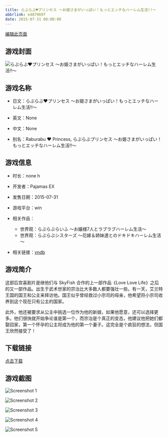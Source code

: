 ```yaml
---
title: らぶらぶ♥プリンセス ～お姫さまがいっぱい！もっとエッチなハーレム生活!!～
abbrlink: e487969f
date: 2015-07-31 00:00:00
---
```

[编辑此页面](https://github.com/ACG-3/ADV3-source/blob/main/source/_posts/games/%E3%82%89%E3%81%B6%E3%82%89%E3%81%B6%E3%82%B7%E3%82%B9%E3%82%BF%E3%83%BC%E3%82%BA%20%EF%BD%9E%E8%8A%B1%E5%AB%81%EF%BC%86%E5%A7%89%E5%A6%B9%E9%81%94%E3%81%A8%E3%81%AE%E3%83%89%E3%82%AD%E3%83%89%E3%82%AD%E3%83%8F%E3%83%BC%E3%83%AC%E3%83%A0%E7%94%9F%E6%B4%BB%EF%BD%9E.md)

## 游戏封面

![らぶらぶ♥プリンセス ～お姫さまがいっぱい！もっとエッチなハーレム生活!!～](https%3A//pan.timero.xyz/onedrive/img_lib_001/%E3%82%89%E3%81%B6%E3%82%89%E3%81%B6%E3%82%B7%E3%82%B9%E3%82%BF%E3%83%BC%E3%82%BA%20%EF%BD%9E%E8%8A%B1%E5%AB%81%EF%BC%86%E5%A7%89%E5%A6%B9%E9%81%94%E3%81%A8%E3%81%AE%E3%83%89%E3%82%AD%E3%83%89%E3%82%AD%E3%83%8F%E3%83%BC%E3%83%AC%E3%83%A0%E7%94%9F%E6%B4%BB%EF%BD%9E_cover.avif)


## 游戏名称

- 日文：らぶらぶ♥プリンセス ～お姫さまがいっぱい！もっとエッチなハーレム生活!!～
- 英文：None
- 中文：None

- 别名：Raburabu ♥ Princess, らぶらぶプリンセス ～お姫さまがいっぱい！もっとエッチなハーレム生活!!～


## 游戏信息

- 时长：none h
- 开发者：Pajamas EX
- 发售日期：2015-07-31
- 游戏平台：win
- 相关作品：
   - 世界观：らぶらぶらいふ ～お嬢様7人とラブラブハーレム生活～
   - 世界观：らぶらぶシスターズ ～花嫁＆姉妹達とのドキドキハーレム生活～

- 相关链接：[vndb](https://vndb.org/v16657)


## 游戏简介

这部后宫喜剧片是继他们与 SkyFish 合作的上一部作品《Love Love Life》之后的又一部作品。出生于武术世家的宗治比大多数人都要强壮一些。有一天，艾兰特王国的国王和公主来拜访他。国王似乎曾经救过小宗司的母亲，他希望将小宗司收养到这个现在只有公主的国家。

此外，他还被要求从公主中挑选一位作为他的新娘，如果他愿意，还可以选择更多。他们很快就开始争论谁是第一个，而宗治是个真正的变态，他建议他把她们都娶回家，第一个怀孕的公主将成为他的第一个妻子。这完全是个疯狂的想法，但国王欣然接受了！




## 下载链接

[点击下载](https://pan.timero.xyz/onedrive/adv_lib_001/%E3%82%89%E3%81%B6%E3%82%89%E3%81%B6%E3%82%B7%E3%82%B9%E3%82%BF%E3%83%BC%E3%82%BA%20%EF%BD%9E%E8%8A%B1%E5%AB%81%EF%BC%86%E5%A7%89%E5%A6%B9%E9%81%94%E3%81%A8%E3%81%AE%E3%83%89%E3%82%AD%E3%83%89%E3%82%AD%E3%83%8F%E3%83%BC%E3%83%AC%E3%83%A0%E7%94%9F%E6%B4%BB%EF%BD%9E)


## 游戏截图


![Screenshot 1](https%3A//pan.timero.xyz/onedrive/img_lib_001/%E3%82%89%E3%81%B6%E3%82%89%E3%81%B6%E3%82%B7%E3%82%B9%E3%82%BF%E3%83%BC%E3%82%BA%20%EF%BD%9E%E8%8A%B1%E5%AB%81%EF%BC%86%E5%A7%89%E5%A6%B9%E9%81%94%E3%81%A8%E3%81%AE%E3%83%89%E3%82%AD%E3%83%89%E3%82%AD%E3%83%8F%E3%83%BC%E3%83%AC%E3%83%A0%E7%94%9F%E6%B4%BB%EF%BD%9E_Screenshot_1.avif)

![Screenshot 2](https%3A//pan.timero.xyz/onedrive/img_lib_001/%E3%82%89%E3%81%B6%E3%82%89%E3%81%B6%E3%82%B7%E3%82%B9%E3%82%BF%E3%83%BC%E3%82%BA%20%EF%BD%9E%E8%8A%B1%E5%AB%81%EF%BC%86%E5%A7%89%E5%A6%B9%E9%81%94%E3%81%A8%E3%81%AE%E3%83%89%E3%82%AD%E3%83%89%E3%82%AD%E3%83%8F%E3%83%BC%E3%83%AC%E3%83%A0%E7%94%9F%E6%B4%BB%EF%BD%9E_Screenshot_2.avif)

![Screenshot 3](https%3A//pan.timero.xyz/onedrive/img_lib_001/%E3%82%89%E3%81%B6%E3%82%89%E3%81%B6%E3%82%B7%E3%82%B9%E3%82%BF%E3%83%BC%E3%82%BA%20%EF%BD%9E%E8%8A%B1%E5%AB%81%EF%BC%86%E5%A7%89%E5%A6%B9%E9%81%94%E3%81%A8%E3%81%AE%E3%83%89%E3%82%AD%E3%83%89%E3%82%AD%E3%83%8F%E3%83%BC%E3%83%AC%E3%83%A0%E7%94%9F%E6%B4%BB%EF%BD%9E_Screenshot_3.avif)

![Screenshot 4](https%3A//pan.timero.xyz/onedrive/img_lib_001/%E3%82%89%E3%81%B6%E3%82%89%E3%81%B6%E3%82%B7%E3%82%B9%E3%82%BF%E3%83%BC%E3%82%BA%20%EF%BD%9E%E8%8A%B1%E5%AB%81%EF%BC%86%E5%A7%89%E5%A6%B9%E9%81%94%E3%81%A8%E3%81%AE%E3%83%89%E3%82%AD%E3%83%89%E3%82%AD%E3%83%8F%E3%83%BC%E3%83%AC%E3%83%A0%E7%94%9F%E6%B4%BB%EF%BD%9E_Screenshot_4.avif)

![Screenshot 5](https%3A//pan.timero.xyz/onedrive/img_lib_001/%E3%82%89%E3%81%B6%E3%82%89%E3%81%B6%E3%82%B7%E3%82%B9%E3%82%BF%E3%83%BC%E3%82%BA%20%EF%BD%9E%E8%8A%B1%E5%AB%81%EF%BC%86%E5%A7%89%E5%A6%B9%E9%81%94%E3%81%A8%E3%81%AE%E3%83%89%E3%82%AD%E3%83%89%E3%82%AD%E3%83%8F%E3%83%BC%E3%83%AC%E3%83%A0%E7%94%9F%E6%B4%BB%EF%BD%9E_Screenshot_5.avif)

